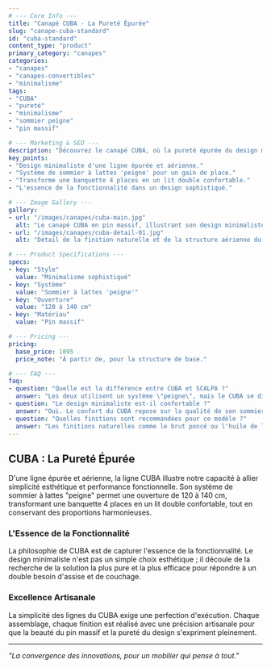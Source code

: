 ```yaml
---
# --- Core Info ---
title: "Canapé CUBA - La Pureté Épurée"
slug: "canape-cuba-standard"
id: "cuba-standard"
content_type: "product"
primary_category: "canapes"
categories:
- "canapes"
- "canapes-convertibles"
- "minimalisme"
tags:
- "CUBA"
- "pureté"
- "minimalisme"
- "sommier peigne"
- "pin massif"

# --- Marketing & SEO ---
description: "Découvrez le canapé CUBA, où la pureté épurée du design minimaliste rencontre la performance fonctionnelle. Une création aérienne et sophistiquée en pin massif."
key_points:
- "Design minimaliste d'une ligne épurée et aérienne."
- "Système de sommier à lattes 'peigne' pour un gain de place."
- "Transforme une banquette 4 places en un lit double confortable."
- "L'essence de la fonctionnalité dans un design sophistiqué."

# --- Image Gallery ---
gallery:
- url: "/images/canapes/cuba-main.jpg"
  alt: "Le canapé CUBA en pin massif, illustrant son design minimaliste et ses lignes épurées."
- url: "/images/canapes/cuba-detail-01.jpg"
  alt: "Détail de la finition naturelle et de la structure aérienne du canapé CUBA."

# --- Product Specifications ---
specs:
- key: "Style"
  value: "Minimalisme sophistiqué"
- key: "Système"
  value: "Sommier à lattes 'peigne'"
- key: "Ouverture"
  value: "120 à 140 cm"
- key: "Matériau"
  value: "Pin massif"

# --- Pricing ---
pricing:
  base_price: 1095
  price_note: "À partir de, pour la structure de base."

# --- FAQ ---
faq:
- question: "Quelle est la différence entre CUBA et SCALPA ?"
  answer: "Les deux utilisent un système \"peigne\", mais le CUBA se distingue par son design beaucoup plus minimaliste et aérien, inspiré des lignes scandinaves et japonaises. Le SCALPA a une présence plus structurée."
- question: "Le design minimaliste est-il confortable ?"
  answer: "Oui. Le confort du CUBA repose sur la qualité de son sommier à lattes souples et sur l'ergonomie de ses proportions, qui ont été étudiées pour offrir une excellente expérience d'assise et de couchage."
- question: "Quelles finitions sont recommandées pour ce modèle ?"
  answer: "Les finitions naturelles comme le brut poncé ou l'huile de lin sont particulièrement adaptées pour souligner la pureté du design. Une laque blanche peut également accentuer son aspect minimaliste et contemporain."
---
```


## CUBA : La Pureté Épurée

D'une ligne épurée et aérienne, la ligne CUBA illustre notre capacité à allier simplicité esthétique et performance fonctionnelle. Son système de sommier à lattes "peigne" permet une ouverture de 120 à 140 cm, transformant une banquette 4 places en un lit double confortable, tout en conservant des proportions harmonieuses.

### L'Essence de la Fonctionnalité

La philosophie de CUBA est de capturer l'essence de la fonctionnalité. Le design minimaliste n'est pas un simple choix esthétique ; il découle de la recherche de la solution la plus pure et la plus efficace pour répondre à un double besoin d'assise et de couchage.

### Excellence Artisanale

La simplicité des lignes du CUBA exige une perfection d'exécution. Chaque assemblage, chaque finition est réalisé avec une précision artisanale pour que la beauté du pin massif et la pureté du design s'expriment pleinement.


---
_"La convergence des innovations, pour un mobilier qui pense à tout."_